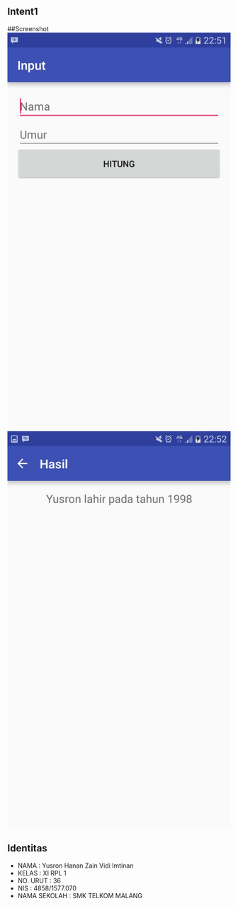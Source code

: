 ## Intent1

##Screenshot
![SCREENSHOT 1](https://github.com/yusronhanan/intent1/blob/master/1.jpeg)
![SCREENSHOT 2](https://github.com/yusronhanan/intent1/blob/master/1b.jpeg)

## Identitas
- NAMA : Yusron Hanan Zain Vidi Imtinan
- KELAS : XI RPL 1
- NO. URUT : 36
- NIS : 4858/1577.070
- NAMA SEKOLAH : SMK TELKOM MALANG
